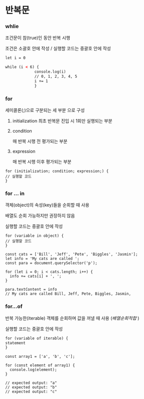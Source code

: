 # 반복문

### whlie

조건문이 참(true)인 동안 반복 시행

조건은 소괄호 안에 작성 / 실행할 코드는 중괄호 안에 작성

```html
let i = 0

while (i < 6) {
             console.log(i)
             // 0, 1, 2, 3, 4, 5
             i += 1
             }
```



### for

세미콜론(;)으로 구분되는 세 부분 으로 구성

1. initialization
   최초 반복문 진입 시 1회만 실행되는 부분

2. condition

   매 반복 시행 전 평가되는 부분

3. expression

   매 반복 시행 이후 평가되는 부분

```
for (initialization; condition; expression;) {
// 실행할 코드
}
```



### for ... in

객체(object)의 속성(key)들을 순회할 때 사용

배열도 순회 가능하지만 권장하지 않음

실행할 코드는 중괄호 안에 작성

```
for (variable in object) {
// 실행할 코드
}
```

```
const cats = ['Bill', 'Jeff', 'Pete', 'Biggles', 'Jasmin'];
let info = 'My cats are called ';
const para = document.querySelector('p');

for (let i = 0; i < cats.length; i++) {
  info += cats[i] + ', ';
}

para.textContent = info
// My cats are called Bill, Jeff, Pete, Biggles, Jasmin,
```



### for...of

반복 가능한(iterable) 객체를 순회하며 값을 꺼낼 때 사용 (_배열순회적합_ )

실행할 코드는 중괄호 안에 작성

```html
for (variable of iterable) {
statement
}
```

```
const array1 = ['a', 'b', 'c'];

for (const element of array1) {
  console.log(element);
}

// expected output: "a"
// expected output: "b"
// expected output: "c"
```
